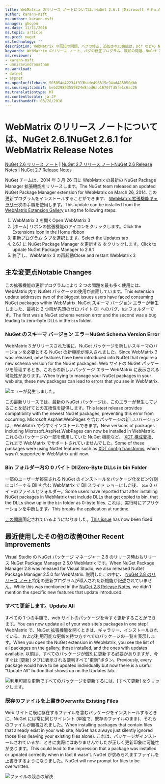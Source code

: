 ```yaml
---
title: WebMatrix のリリース ノートについては、NuGet 2.6.1 |Microsoft ドキュメント
author: karann-msft
ms.author: karann-msft
manager: ghogen
ms.date: 11/11/2016
ms.topic: article
ms.prod: nuget
ms.technology: ''
description: WebMatrix の既知の問題、バグの修正、追加された機能は、Dcr などの NuGet 2.6.1 のリリース ノートです。
keywords: WebMatrix のリリース ノート、バグの修正プログラム、既知の問題、NuGet 2.6.1 Dcr、機能の追加
ms.reviewer:
- karann-msft
- unniravindranathan
ms.workload:
- dotnet
- aspnet
ms.openlocfilehash: 505054e42234f313bade496315e94ad485050dbb
ms.sourcegitcommit: beb229893559824e8abd6ab16707fd5fe1c6ac26
ms.translationtype: MT
ms.contentlocale: ja-JP
ms.lasthandoff: 03/28/2018
---
```

# <a name="nuget-261-for-webmatrix-release-notes"></a><span data-ttu-id="3574e-104">WebMatrix のリリース ノートについては、NuGet 2.6.1</span><span class="sxs-lookup"><span data-stu-id="3574e-104">NuGet 2.6.1 for WebMatrix Release Notes</span></span>

<span data-ttu-id="3574e-105">[NuGet 2.6 リリース ノート](../release-notes/nuget-2.6.md) | [NuGet 2.7 リリース ノート](../release-notes/nuget-2.7.md)</span><span class="sxs-lookup"><span data-stu-id="3574e-105">[NuGet 2.6 Release Notes](../release-notes/nuget-2.6.md) | [NuGet 2.7 Release Notes](../release-notes/nuget-2.7.md)</span></span>

<span data-ttu-id="3574e-106">NuGet チームは、2014 年 3 月 26 日に WebMatrix の最新の NuGet Package Manager 拡張機能をリリースします。</span><span class="sxs-lookup"><span data-stu-id="3574e-106">The NuGet team released an updated NuGet Package Manager extension for WebMatrix on March 26, 2014.</span></span>  <span data-ttu-id="3574e-107">この更新プログラムをインストールすることができます、 [WebMatrix 拡張機能ギャラリー](https://blogs.iis.net/webmatrix/retiring-the-webmatrix-extensions-gallery)次の手順を使用します。</span><span class="sxs-lookup"><span data-stu-id="3574e-107">This update can be installed from the [WebMatrix Extension Gallery](https://blogs.iis.net/webmatrix/retiring-the-webmatrix-extensions-gallery) using the following steps:</span></span>

1. <span data-ttu-id="3574e-108">WebMatrix 3 を開く</span><span class="sxs-lookup"><span data-stu-id="3574e-108">Open WebMatrix 3</span></span>
1. <span data-ttu-id="3574e-109">[ホーム] リボンの拡張機能のアイコンをクリックします。</span><span class="sxs-lookup"><span data-stu-id="3574e-109">Click the Extensions icon in the Home ribbon</span></span>
1. <span data-ttu-id="3574e-110">更新プログラム タブを選択します。</span><span class="sxs-lookup"><span data-stu-id="3574e-110">Select the Updates tab</span></span>
1. <span data-ttu-id="3574e-111">2.6.1 に NuGet Package Manager を更新する をクリックします。</span><span class="sxs-lookup"><span data-stu-id="3574e-111">Click to update NuGet Package Manager to 2.6.1</span></span>
1. <span data-ttu-id="3574e-112">終了し、WebMatrix 3 の再起動</span><span class="sxs-lookup"><span data-stu-id="3574e-112">Close and restart WebMatrix 3</span></span>

## <a name="notable-changes"></a><span data-ttu-id="3574e-113">主な変更点</span><span class="sxs-lookup"><span data-stu-id="3574e-113">Notable Changes</span></span>

<span data-ttu-id="3574e-114">この拡張機能の更新プログラムにより 2 つの問題を最も多く使用には、WebMatrix 内で NuGet パッケージの使用が直面しています。</span><span class="sxs-lookup"><span data-stu-id="3574e-114">This extension update addresses two of the biggest issues users have faced consuming NuGet packages within WebMatrix.</span></span>  <span data-ttu-id="3574e-115">NuGet スキーマ バージョン エラーが発生しました、最初と 2 つ目が先頭のゼロ バイト Dll へのバグ、`bin`フォルダーです。</span><span class="sxs-lookup"><span data-stu-id="3574e-115">The first was a NuGet schema version error and the second was a bug leading to zero-byte DLLs in the `bin` folder.</span></span>

### <a name="nuget-schema-version-error"></a><span data-ttu-id="3574e-116">NuGet のスキーマ バージョン エラー</span><span class="sxs-lookup"><span data-stu-id="3574e-116">NuGet Schema Version Error</span></span>

<span data-ttu-id="3574e-117">WebMatrix 3 がリリースされた後に、NuGet パッケージを新しいスキーマのバージョンを必要とする NuGet の新機能が導入されました。</span><span class="sxs-lookup"><span data-stu-id="3574e-117">Since WebMatrix 3 was released, new features have been introduced into NuGet that require a new schema version for the NuGet packages.</span></span>  <span data-ttu-id="3574e-118">Web サイトの NuGet パッケージを管理するとき、これらの新しいパッケージ エラー WebMatrix に表示される可能性があります。</span><span class="sxs-lookup"><span data-stu-id="3574e-118">When trying to manage your NuGet packages in your web site, these new packages can lead to errors that you see in WebMatrix.</span></span>

![エラーが発生しました。](./media/NuGet-2.8/webmatrix-schema-version.png)

<span data-ttu-id="3574e-122">この最新リリースでは、最新の NuGet パッケージは、このエラーが発生していることを妨げてとの互換性を提供します。</span><span class="sxs-lookup"><span data-stu-id="3574e-122">This latest release provides compatibility with the newest NuGet packages, preventing this error from occurring.</span></span> <span data-ttu-id="3574e-123">Microsoft.AspNet.WebPages を含むパッケージの新しいバージョンは、WebMatrix で今すぐインストールできます。</span><span class="sxs-lookup"><span data-stu-id="3574e-123">New versions of packages including Microsoft.AspNet.WebPages can now be installed in WebMatrix.</span></span>  <span data-ttu-id="3574e-124">これらのパッケージの一部を使用していた NuGet 機能など、 [XDT 構成変換](../release-notes/nuget-2.6.md#xdt)、これまで WebMatrix でサポートされていませんでした。</span><span class="sxs-lookup"><span data-stu-id="3574e-124">Some of these packages were using NuGet features such as [XDT config transforms](../release-notes/nuget-2.6.md#xdt), which wasn't supported in WebMatrix until now.</span></span>

### <a name="zero-byte-dlls-in-bin-folder"></a><span data-ttu-id="3574e-125">Bin フォルダー内の 0 バイト Dll</span><span class="sxs-lookup"><span data-stu-id="3574e-125">Zero-Byte DLLs in bin Folder</span></span>

<span data-ttu-id="3574e-126">一部のユーザーが報告される NuGet のインストールをパッケージ化をビン分割にコピーする Dll を含む WebMatrix で Dll スライド ショーにした後、 `bin` 0 バイトのファイルとフォルダー。</span><span class="sxs-lookup"><span data-stu-id="3574e-126">Some users have reported that after installing NuGet packages in WebMatrix that include DLLs that get copied to bin, that the DLLs show up in the `bin` folder as 0-byte files.</span></span>  <span data-ttu-id="3574e-127">これは、実行時にアプリケーションを中断します。</span><span class="sxs-lookup"><span data-stu-id="3574e-127">This breaks the application at runtime.</span></span>

<span data-ttu-id="3574e-128">[この問題](https://nuget.codeplex.com/workitem/4060)固定されているようになりました。</span><span class="sxs-lookup"><span data-stu-id="3574e-128">[This issue](https://nuget.codeplex.com/workitem/4060) has now been fixed.</span></span>

## <a name="other-recent-improvements"></a><span data-ttu-id="3574e-129">最近使用したその他の改善</span><span class="sxs-lookup"><span data-stu-id="3574e-129">Other Recent Improvements</span></span>

<span data-ttu-id="3574e-130">Visual Studio の NuGet パッケージ マネージャー 2.8 のリリース時おもリリース NuGet Package Manager 2.5.0 WebMatrix です。</span><span class="sxs-lookup"><span data-stu-id="3574e-130">When NuGet Package Manager 2.8 was released for Visual Studio, we also released NuGet Package Manager 2.5.0 for WebMatrix.</span></span>  <span data-ttu-id="3574e-131">説明したこの中に、 [NuGet 2.8 のリリース ノート](../release-notes/nuget-2.8.md#webmatrix-nuget-client-updates)特定の更新プログラムが導入された新機能が記述されていません。</span><span class="sxs-lookup"><span data-stu-id="3574e-131">While this was mentioned in the [NuGet 2.8 Release Notes](../release-notes/nuget-2.8.md#webmatrix-nuget-client-updates), we didn't mention the specific new features that update introduced.</span></span>

### <a name="update-all"></a><span data-ttu-id="3574e-132">すべて更新します。</span><span class="sxs-lookup"><span data-stu-id="3574e-132">Update All</span></span>

<span data-ttu-id="3574e-133">すべての 1 つの手順で、web サイトのパッケージを今すぐ更新することができます。</span><span class="sxs-lookup"><span data-stu-id="3574e-133">You can now update all of your web site's packages in one step!</span></span>  <span data-ttu-id="3574e-134">WebMatrix で、NuGet 拡張機能を開くときは、ギャラリー、インストールされている、および利用可能な更新を持つ方すべてのパッケージの一覧を表示します。</span><span class="sxs-lookup"><span data-stu-id="3574e-134">When you open the NuGet extension in WebMatrix, you see the list of all packages on the gallery, those installed, and the ones with updates available.</span></span>  <span data-ttu-id="3574e-135">以前は、すべてのパッケージが個別に更新する必要がありますが、今すぐは [更新] タブに表示される便利すべて"更新"ボタン。</span><span class="sxs-lookup"><span data-stu-id="3574e-135">Previously, every package would have to be updated individually but now there is a useful "Update All" button that shows up on the Updates tab.</span></span>

![利用可能な更新ですべてのパッケージを更新するには、[すべて更新] をクリックします。](./media/NuGet-2.8/webmatrix-update-all.png)

### <a name="overwrite-existing-files"></a><span data-ttu-id="3574e-137">既存のファイルを上書き</span><span class="sxs-lookup"><span data-stu-id="3574e-137">Overwrite Existing Files</span></span>

<span data-ttu-id="3574e-138">Web サイトに既に存在するファイルを含むパッケージをインストールするときに、NuGet には常に同じサイレント (単独で、既存のファイルのまま)、それらのファイルが無視されました。</span><span class="sxs-lookup"><span data-stu-id="3574e-138">When installing packages that contain files that already exist in your web site, NuGet has always just silently ignored those files (leaving your existing files alone).</span></span>  <span data-ttu-id="3574e-139">これは、パッケージがインストールされているか、ときに実際にはありませんでしたが正しく更新印象に可能性があります。</span><span class="sxs-lookup"><span data-stu-id="3574e-139">This could lead to the impression that a package was installed or updated correctly when in fact it wasn't.</span></span>  <span data-ttu-id="3574e-140">NuGet が求められますファイルを上書きするようになりました。</span><span class="sxs-lookup"><span data-stu-id="3574e-140">NuGet will now prompt for files to be overwritten.</span></span>

![ファイルの競合の解決](./media/NuGet-2.8/webmatrix-overwrite-file.png)
